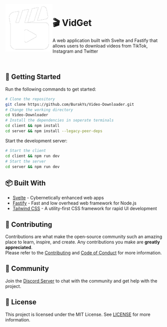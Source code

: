 <img src="./server/public/icon.png" align="left" width="150" height="150" alt="VidGet Logo">

# 🎬 VidGet

A web application built with Svelte and Fastify that allows users to download videos from TikTok, Instagram and Twitter

<br />

## 🚀 Getting Started

Run the following commands to get started:

```bash
# Clone the repository
git clone https://github.com/BurakYs/Video-Downloader.git
# Change the working directory
cd Video-Downloader
# Install the dependencies in seperate terminals
cd client && npm install
cd server && npm install --legacy-peer-deps
```

Start the development server:

```bash
# Start the client
cd client && npm run dev
# Start the server
cd server && npm run dev
```

## 📦 Built With

- [Svelte](https://svelte.dev/) - Cybernetically enhanced web apps
- [Fastify](https://www.fastify.io/) - Fast and low overhead web framework for Node.js
- [Tailwind CSS](https://tailwindcss.com/) - A utility-first CSS framework for rapid UI development

## 📄 Contributing

Contributions are what make the open-source community such an amazing place to learn, inspire, and create. Any contributions you make are
**greatly appreciated**. \
Please refer to the [Contributing](.github/CONTRIBUTING.md) and [Code of Conduct](.github/CODE_OF_CONDUCT.md)
for more information.

## 🤝 Community

Join the [Discord Server](https://discord.gg/z8aBnDa6Xa) to chat with the community and get help with the project.

## 📝 License

This project is licensed under the MIT License. See [LICENSE](./LICENSE) for more information.